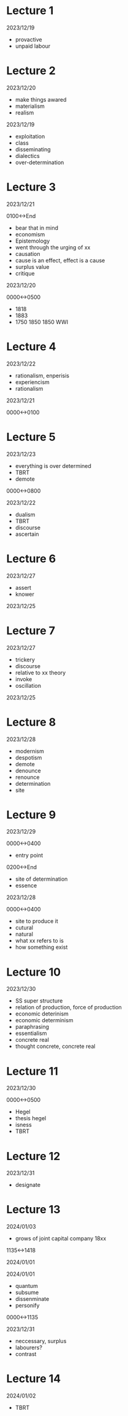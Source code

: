 # Lecture 1

2023/12/19

- provactive
- unpaid labour

# Lecture 2

2023/12/20

- make things awared
- materialism
- realism

2023/12/19

- exploitation 
- class
- disseminating
- dialectics
- over-determination

# Lecture 3

2023/12/21

0100<->End

- bear that in mind
- economism
- Epistemology
- went through the urging of xx
- causation
- cause is an effect, effect is a cause
- surplus value
- critique

2023/12/20

0000<->0500

- 1818
- 1883
- 1750 1850 1850 WWI

# Lecture 4

2023/12/22

- rationalism, enperisis
- experiencism
- rationalism

2023/12/21

0000<->0100

# Lecture 5

2023/12/23

- everything is over determined
- TBRT
- demote

0000<->0800

2023/12/22

- dualism
- TBRT
- discourse
- ascertain

# Lecture 6

2023/12/27

- assert
- knower

2023/12/25

# Lecture 7

2023/12/27

- trickery
- discourse
- relative to xx theory
- invoke
- oscillation

2023/12/25

# Lecture 8

2023/12/28

- modernism
- despotism
- demote
- denounce
- renounce
- determination
- site

# Lecture 9

2023/12/29

0000<->0400

- entry point

0200<->End

- site of determination
- essence

2023/12/28

0000<->0400

- site to produce it
- cutural
- natural
- what xx refers to is
- how something exist

# Lecture 10

2023/12/30

- SS super structure
- relation of production, force of production
- economic deterinism
- economic determinism
- paraphrasing
- essentialism
- concrete real
- thought concrete, concrete real

# Lecture 11

2023/12/30

0000<->0500

- Hegel
- thesis hegel
- isness
- TBRT

# Lecture 12

2023/12/31

- designate

# Lecture 13

2024/01/03

- grows of joint capital company 18xx

1135<->1418

2024/01/01

2024/01/01

- quantum
- subsume
- dissenminate
- personify

0000<->1135

2023/12/31

- neccessary, surplus
- labourers?
- contrast

# Lecture 14

2024/01/02

- TBRT

